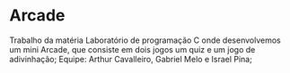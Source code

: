 # Arcade
Trabalho da matéria Laboratório de programação C onde desenvolvemos um mini Arcade, que consiste em dois jogos um quiz e um jogo de adivinhação; Equipe: Arthur Cavalleiro, Gabriel Melo e Israel Pina;
